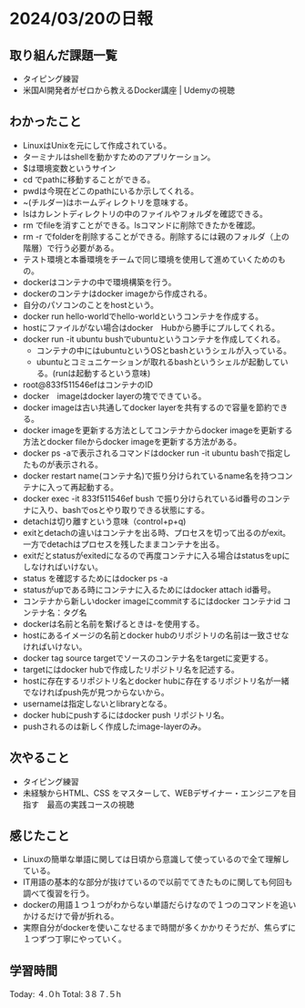 # 2024/03/20の日報
## 取り組んだ課題一覧
* タイピング練習
* 米国AI開発者がゼロから教えるDocker講座 | Udemyの視聴
## わかったこと
* LinuxはUnixを元にして作成されている。
* ターミナルはshellを動かすためのアプリケーション。
* $は環境変数というサイン
* cd <path>でpathに移動することができる。
* pwdは今現在どこのpathにいるか示してくれる。
* ~(チルダー)はホームディレクトリを意味する。
* lsはカレントディレクトリの中のファイルやフォルダを確認できる。
* rm <file>でfileを消すことができる。lsコマンドに削除できたかを確認。
* rm -r <folder>でfolderを削除することができる。削除するには親のフォルダ（上の階層）で行う必要がある。
* テスト環境と本番環境をチームで同じ環境を使用して進めていくためのもの。
* dockerはコンテナの中で環境構築を行う。
* dockerのコンテナはdocker imageから作成される。
* 自分のパソコンのことをhostという。
* docker run hello-worldでhello-worldというコンテナを作成する。
* hostにファイルがない場合はdocker　Hubから勝手にプルしてくれる。
* docker run -it ubuntu bushでubuntuというコンテナを作成してくれる。
  *  コンテナの中にはubuntuというOSとbashというシェルが入っている。
  *  ubuntuとコミュニケーションが取れるbashというシェルが起動している。(runは起動するという意味)
*  root@833f511546efはコンテナのID
* docker　imageはdocker layerの塊でできている。
* docker imageは古い共通してdocker layerを共有するので容量を節約できる。
* docker imageを更新する方法としてコンテナからdocker imageを更新する方法とdocker fileからdocker imageを更新する方法がある。
* docker ps -aで表示されるコマンドはdocker run -it ubuntu bashで指定したものが表示される。
* docker restart name(コンテナ名)で振り分けられているname名を持つコンテナに入って再起動する。
* docker exec -it 833f511546ef bush で振り分けられているid番号のコンテナに入り、bashでosとやり取りできる状態にする。
* detachは切り離すという意味（control+p+q)
* exitとdetachの違いはコンテナを出る時、プロセスを切って出るのがexit。一方でdetachはプロセスを残したままコンテナを出る。
 * exitだとstatusがexitedになるので再度コンテナに入る場合はstatusをupにしなければいけない。
 * status を確認するためにはdocker ps -a
* statusがupである時にコンテナに入るためにはdocker attach id番号。
* コンテナから新しいdocker imageにcommitするにはdocker コンテナid コンテナ名：タグ名
* dockerは名前と名前を繋げるときは-を使用する。
* hostにあるイメージの名前とdocker hubのリポジトリの名前は一致させなければいけない。
* docker tag source targetでソースのコンテナ名をtargetに変更する。
 * targetにはdocker hubで作成したリポジトリ名を記述する。
 * hostに存在するリポジトリ名とdocker hubに存在するリポジトリ名が一緒でなければpush先が見つからないから。
 * usernameは指定しないとlibraryとなる。
 * docker hubにpushするにはdocker push リポジトリ名。
  * pushされるのは新しく作成したimage-layerのみ。   
## 次やること
* タイピング練習
* 未経験からHTML、CSS をマスターして、WEBデザイナー・エンジニアを目指す　最高の実践コースの視聴
## 感じたこと
* Linuxの簡単な単語に関しては日頃から意識して使っているので全て理解している。
* IT用語の基本的な部分が抜けているので以前でてきたものに関しても何回も調べて復習を行う。
* dockerの用語１つ１つがわからない単語だらけなので１つのコマンドを追いかけるだけで骨が折れる。
* 実際自分がdockerを使いこなせるまで時間が多くかかりそうだが、焦らずに１つずつ丁寧にやっていく。
##  学習時間
Today: ４.０h
Total: 3８７.５h
